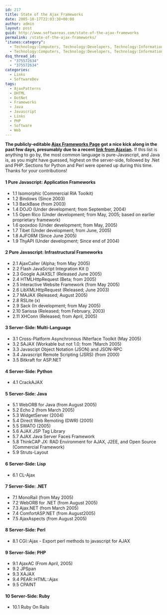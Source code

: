 ```yaml
---
id: 217
title: State of the Ajax Frameworks
date: 2005-10-17T22:03:38+00:00
author: admin
layout: post
guid: http://www.softwareas.com/state-of-the-ajax-frameworks
permalink: /state-of-the-ajax-frameworks/
"itunes:category":
  - Technology:Computers, Technology:Developers, Technology:Information
  - Technology:Computers, Technology:Developers, Technology:Information
dsq_thread_id:
  - "375572634"
  - "375572634"
categories:
  - Links
  - SoftwareDev
tags:
  - AjaxPatterns
  - DHTML
  - DotNet
  - Frameworks
  - Java
  - Javascript
  - Links
  - PHP
  - Software
  - Web
---
```

**The publicly-editable [Ajax Frameworks
Page](http://ajaxpatterns.org/Ajax_Frameworks) got a nice kick along in the
past few days, presumably due to a recent [link from
Ajaxian](http://www.ajaxian.com/archives/2005/10/ajax_framework_2.html).** If
this list is anything to go by, the most common language is pure-Javascript,
and Java is, as you might have guessed, highest on the server-side, followed by
.Net and PHP. Sections for Python and Perl were opened up during this time. Thanks for your contributions!

<h4>1 Pure Javascript: Application Frameworks</h4>

* 1.1 Isomorphic (Commercial RIA Toolkit)
* 1.2 Bindows (Since 2003)
* 1.3 BackBase (from 2003)
* 1.4 DOJO (Under development; from September, 2004)
* 1.5 Open Rico (Under development; from May, 2005; based on earlier proprietary
 framework)
* 1.6 qooxdoo (Under development; from May, 2005)
* 1.7 Tibet (Under development; from June, 2005)
* 1.8 AJFORM (Since June 2005)
* 1.9 ThyAPI (Under development; Since end of 2004)

<h4>2 Pure Javascript: Infrastructural Frameworks</h4>

* 2.1 AjaxCaller (Alpha; from May 2005)
* 2.2 Flash JavaScript Integration Kit ()
* 2.3 Google AJAXSLT (Released June 2005)
* 2.4 HTMLHttpRequest (Beta; from 2005)
* 2.5 Interactive Website Framework (from May 2005)
* 2.6 LibXMLHttpRequest (Released; June 2003)
* 2.7 MAJAX (Released; August 2005)
* 2.8 RSLite (x)
* 2.9 Sack (In development; from May 2005)
* 2.10 Sarissa (Released; from February, 2003)
* 2.11 XHConn (Released; from April, 2005)

<h4>3 Server-Side: Multi-Language</h4>

* 3.1 Cross-Platform Asynchronous INterface Toolkit (May 2005)
* 3.2 SAJAX (Workable but not 1.0; from ?March 2005)
* 3.3 Javascipt Object Notation (JSON) and JSON-RPC
* 3.4 Javascript Remote Scripting (JSRS) (from 2000)
* 3.5 Bitkraft for ASP.NET

<h4>4 Server-Side: Python</h4>

* 4.1 CrackAJAX

<h4>5 Server-Side: Java</h4>

* 5.1 WebORB for Java (from August 2005)
* 5.2 Echo 2 (from March 2005)
* 5.3 WidgetServer (2004)
* 5.4 Direct Web Remoting (DWR) (2005)
* 5.5 SWATO (2005)
* 5.6 AJAX JSP Tag Library
* 5.7 AJAX Java Server Faces Framework
* 5.8 ThinkCAP JX: RAD Environment for AJAX, J2EE, and Open Source (Commercial
 Framework)
* 5.9 Struts-Layout

<h4>6 Server-Side: Lisp</h4>

* 6.1 CL-Ajax

<h4>7 Server-Side: .NET</h4>

* 7.1 MonoRail (from May 2005)
* 7.2 WebORB for .NET (from August 2005)
* 7.3 Ajax.NET (from March 2005)
* 7.4 ComfortASP.NET (from August2005)
* 7.5 AjaxAspects (from August 2005)

<h4>8 Server-Side: Perl</h4>

* 8.1 CGI::Ajax - Export perl methods to javascript for AJAX

<h4>9 Server-Side: PHP</h4>

* 9.1 AjaxAC (From April, 2005)
* 9.2 JPSpan
* 9.3 XAJAX
* 9.4 PEAR::HTML::Ajax
* 9.5 CPAINT

<h4>10 Server-Side: Ruby</h4>

* 10.1 Ruby On Rails
